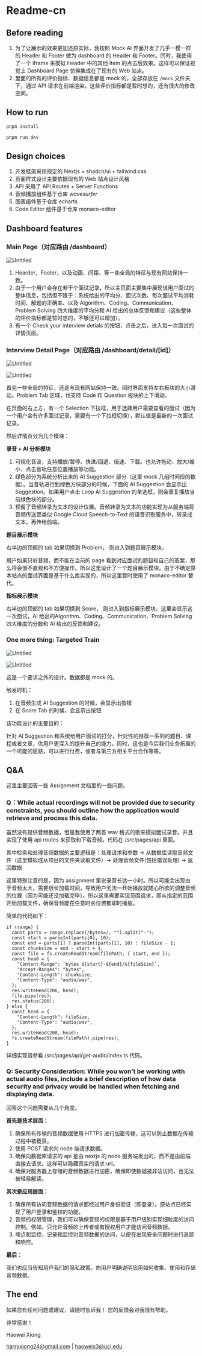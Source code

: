 # Readme-cn

## Before reading

1. 为了让展示的效果更加还原实际，我按照 Mock AI 界面开发了几乎一模一样的 Header 和 Footer 做为 dashboard 的 Header 和 Footer。同时，我使用了一个 iframe 来模拟 Header 中的其他 Item 的点击后效果。这样可以保证视觉上 Dashboard Page 仿佛集成在了现有的 Web 站点。
2. 里面的所有的评价指标、数据信息都是 mock 的，全部存放在 `/mock` 文件夹下，通过 API 请求在前端渲染。这些评价指标都是暂时想的，还有很大的修改空间。

## How to run

```bash
pnpm install

pnpm run dev
```

## Design choices

1. 开发框架采用规定的 Nextjs + shadcn/ui + tailwind.css
2. 页面样式设计主要依据现有的 Web 站点设计风格
3. API 采用了 API Routes + Server Functions
4. 音频播放组件基于仓库 *wavesurfer*
5. 图表组件基于仓库 echarts
6. Code Editor 组件基于仓库 monaco-editor

## Dashboard features

### Main Page（对应路由 /dashboard）

![Untitled](./assets/Untitled.png)

1. Hearder，Footer，以及动画、间距、等一些全局的特征与现有网站保持一致。
2. 由于一个用户会存在若干个面试记录，所以主页面主要集中展现该用户面试的整体信息，包括但不限于：系统给出的平均分、面试次数、每次面试平均消耗时间、解题的正确率、以及 Algorithm、Coding、Communication、Problem Solving 四大维度的平均分和 AI 给出的总体反馈和建议（这些整体的评价指标都是暂时想的，不够还可以增加）。
3. 有一个 Check your interview detials 的按钮，点击之后，进入每一次面试的详情页面。

### Interview Detail Page（对应路由 /dashboard/detail/[id]）

![Untitled](./assets/Untitled%201.png)

![Untitled](./assets/Untitled%202.png)

首先一些全局的特征，还是与现有网站保持一致。同时界面支持左右板块的大小滑动。Problem Tab 区域，也支持 Code 和 Question 板块的上下滑动。

在页面的右上方，有一个 Selection 下拉框，用于选择用户需要查看的面试（因为一个用户会有许多面试记录，需要有一个下拉框切换），默认值是最新的一次面试记录。

然后详情页分为几个模块：

**录音 + AI 分析模块**

1. 可视化音波，支持播放/暂停、快进/回退、倍速、下载。也允许拖动、放大/缩小、点击音轨任意位置播放等功能。
2. 绿色部分为系统分析出来的 AI Suggestion 部分（这里 mock 几组时间段的数据）。当音轨进行到绿色方块部分的时候，下面的 AI Suggestion 会显示出 Suggestion。如果用户点击 Loop AI Suggestion 的单选框，则会重复播放当前绿色块的部分。
3. 预留了音频转录为文本的设计位置。音频转录为文本的功能实现为从服务端将音频传送至类似 Google Cloud Speech-to-Text 的语音识别服务中，转录成文本，再传给前端。

**题目展示模块**

右半边的顶部的 tab 如果切换到 Problem， 则进入到题目展示模块。

用户如果只听音频，而不能在当前的 page 看到对应面试的题目和自己的答案，那么将会很不直观和不方便操作。所以这里设计了一个题目展示模块。由于不确定原本站点的面试界面是基于什么库实现的，所以这里暂时使用了 monaco-editor 替代。

**指标展示模块**

右半边的顶部的 tab 如果切换到 Score， 则进入到指标展示模块。这里会显示这一次面试，AI 给出的Algorithm、Coding、Communication、Problem Solving 四大维度的分数和 AI 给出的反馈和建议。

### One more thing: **Targeted Train**

![Untitled](./assets/Untitled%203.png)

![Untitled](./assets/Untitled%204.png)

这是一个要求之外的设计。数据都是 mock 的。

触发时机：

1. 在音频生成 AI Suggestion 的时候，会显示出按钮
2. 在 Score Tab 的时候，会显示出按钮

该功能设计的主要目的：

针对 AI Suggestion 和系统给用户面试的打分，针对性的推荐一系列的题目、课程或者文章，供用户更深入的提升自己的能力。同时，这也是今后我们业务拓展的一个可能的思路，可以进行付费，或者与第三方相关平台合作等等。

## Q&A

这里主要回答一些 Assignment 文档里的一些问题。

### Q：While actual recordings will not be provided due to security constraints, you should outline how the application would retrieve and process this data.

虽然没有提供音频数据，但是我使用了两首 wav 格式的歌来模拟面试录音。并且实现了使用 api routes 来获取和下载音频。代码在 /src/pages/api 里面。

其中检索和处理音频数据的主要逻辑是：处理请求和参数 → 从数据库读取音频文件（这里模拟成从项目的文件夹读取文件）→ 处理音频文件(包括错误处理) → 返回数据

这里特别注意的是，因为 assignment 里说录音长达一小时。所以可能会出现由于音频太大，需要很长加载时间，导致用户无法一开始播放就随心所欲的调整音频的位置（因为可能还没加载完毕）。所以这里需要实现范围请求，即从指定的范围开始加载文件，确保音频能在任意时长位置都即时播放。

简单的代码如下：

```tsx
if (range) {
  const parts = range.replace(/bytes=/, "").split("-");
  const start = parseInt(parts[0], 10);
  const end = parts[1] ? parseInt(parts[1], 10) : fileSize - 1;
  const chunksize = end - start + 1;
  const file = fs.createReadStream(filePath, { start, end });
  const head = {
    "Content-Range": `bytes ${start}-${end}/${fileSize}`,
    "Accept-Ranges": "bytes",
    "Content-Length": chunksize,
    "Content-Type": "audio/wav",
  };
  res.writeHead(206, head);
  file.pipe(res);
  res.status(200);
} else {
  const head = {
    "Content-Length": fileSize,
    "Content-Type": "audio/wav",
  };
  res.writeHead(200, head);
  fs.createReadStream(filePath).pipe(res);
}
```

详细实现请参看  /src/pages/api/get-audio/index.ts  代码。

### Q: Security Consideration: While you won't be working with actual audio files, include a brief description of how data security and privacy would be handled when fetching and displaying data.

回答这个问题需要从几个角度。

**首先是技术层面：**

1. 确保所有传输的音频数据使用 HTTPS 进行加密传输，这可以防止数据在传输过程中被截获。
2. 使用 POST 请求向 node 端请求数据。
3. 确保向数据库请求的 api 是由 nextjs 的 node 服务端发出的，而不是由前端直接去请求。这样可以隐藏真实的请求 url。
4. 确保对服务器上存储的音频数据进行加密，确保即使数据被非法访问，也无法被轻易解读。

**其次是应用层面：**

1. 确保所有访问音频数据的请求都经过用户身份验证（即登录）。原站点已经实现了用户登录和鉴权的功能。
2. 音频的权限管理，我们可以确保音频的权限是基于用户级别实现细粒度的访问控制。例如，只允许音频的上传者或有授权用户才能访问音频数据。
3. 埋点和监控，记录和监控对音频数据的访问，以便在出现安全问题时进行追踪和响应。

**最后：**

我们也应当告知用户我们的隐私政策。向用户明确说明应用如何收集、使用和存储音频数据。

## The end

如果您有任何问题或建议，请随时告诉我！ 您的反馈会对我很有帮助。

非常感谢！

Haowei Xiong

harryxiong24@gmail.com | haoweix3@uci.edu